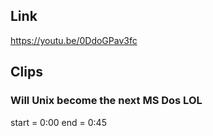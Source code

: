## Link
https://youtu.be/0DdoGPav3fc

## Clips

### Will Unix become the next MS Dos LOL
start = 0:00
end = 0:45

